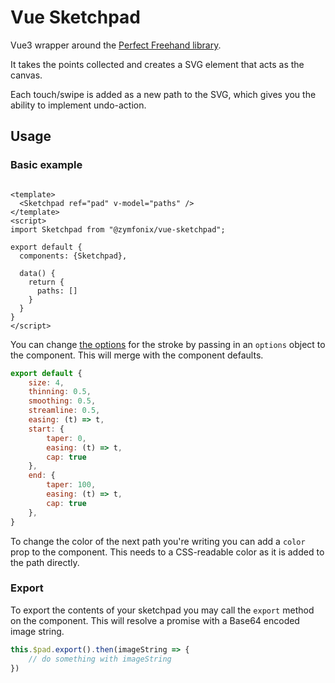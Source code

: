 # Vue Sketchpad

Vue3 wrapper around the [Perfect Freehand library](https://github.com/steveruizok/perfect-freehand).

It takes the points collected and creates a SVG element that acts as the canvas.

Each touch/swipe is added as a new path to the SVG, which gives you the ability to implement undo-action.

## Usage

### Basic example

```vue

<template>
  <Sketchpad ref="pad" v-model="paths" />
</template>
<script>
import Sketchpad from "@zymfonix/vue-sketchpad";

export default {
  components: {Sketchpad},

  data() {
    return {
      paths: []
    }
  }
}
</script>
```

You can change [the options](https://github.com/steveruizok/perfect-freehand#options) for the stroke by passing in
an `options` object to the component. This will merge with the component defaults.

```js
export default {
    size: 4,
    thinning: 0.5,
    smoothing: 0.5,
    streamline: 0.5,
    easing: (t) => t,
    start: {
        taper: 0,
        easing: (t) => t,
        cap: true
    },
    end: {
        taper: 100,
        easing: (t) => t,
        cap: true
    },
}
```

To change the color of the next path you're writing you can add a `color` prop to the component. This needs to a
CSS-readable color as it is added to the path directly.

### Export

To export the contents of your sketchpad you may call the `export` method on the component. This will resolve a promise
with a Base64 encoded image string.

```js
this.$pad.export().then(imageString => {
    // do something with imageString
})
```